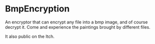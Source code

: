 # BmpEncryption

 An encryptor that can encrypt any file into a bmp image, and of course decrypt it. Come and experience the paintings brought by different files. 

It also public on the Itch.
